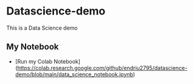 # Datascience-demo
This is a Data Science demo

## My Notebook

* [Run my Colab Notebook] (https://colab.research.google.com/github/endriu2795/datascience-demo/blob/main/data_science_notebook.ipynb)
